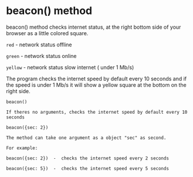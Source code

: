 # beacon() method

beacon() method checks internet status, at the right bottom side of your browser as a little colored square.

`red` - network status offline

`green` - network status online

`yellow` - network status slow internet ( under 1 Mb/s)

The program checks the internet speed by default every 10 seconds and if the speed is under 1 Mb/s it will show a yellow square at the bottom on the right side.

```
beacon() 

If theres no arguments, checks the internet speed by default every 10 seconds
```

```
beacon({sec: 2})

The method can take one argument as a object "sec" as second.

For example:

beacon({sec: 2})  -  checks the internet speed every 2 seconds

beacon({sec: 5})  -  checks the internet speed every 5 seconds
```